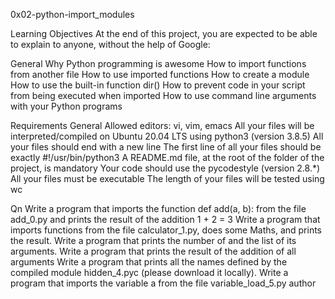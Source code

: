 0x02-python-import_modules

Learning Objectives At the end of this project, you are expected to be able to explain to anyone, without the help of Google:

General Why Python programming is awesome How to import functions from another file How to use imported functions How to create a module How to use the built-in function dir() How to prevent code in your script from being executed when imported How to use command line arguments with your Python programs

Requirements General Allowed editors: vi, vim, emacs All your files will be interpreted/compiled on Ubuntu 20.04 LTS using python3 (version 3.8.5) All your files should end with a new line The first line of all your files should be exactly #!/usr/bin/python3 A README.md file, at the root of the folder of the project, is mandatory Your code should use the pycodestyle (version 2.8.*) All your files must be executable The length of your files will be tested using wc

Qn Write a program that imports the function def add(a, b): from the file add_0.py and prints the result of the addition 1 + 2 = 3 Write a program that imports functions from the file calculator_1.py, does some Maths, and prints the result. Write a program that prints the number of and the list of its arguments. Write a program that prints the result of the addition of all arguments Write a program that prints all the names defined by the compiled module hidden_4.pyc (please download it locally). Write a program that imports the variable a from the file variable_load_5.py author
